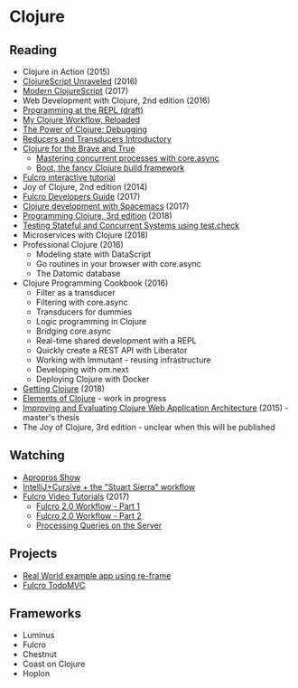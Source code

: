 # Clojure

## Reading

- Clojure in Action (2015)
- [ClojureScript Unraveled](https://funcool.github.io/clojurescript-unraveled/) (2016)
- [Modern ClojureScript](https://github.com/magomimmo/modern-cljs) (2017)
- Web Development with Clojure, 2nd edition (2016)
- [Programming at the REPL (draft)](https://5aa147747b6ee8595c2301b3--clojure-site-preview-vvvvalvalval.netlify.com/guides/repl/introduction.html)
- [My Clojure Workflow, Reloaded](http://thinkrelevance.com/blog/2013/06/04/clojure-workflow-reloaded)
- [The Power of Clojure: Debugging](https://cambium.consulting/articles/2018/2/8/the-power-of-clojure-debugging)
- [Reducers and Transducers Introductory](https://functional.works-hub.com/learn/reducers-and-transducers-introductory-d0cff)
- [Clojure for the Brave and True](https://www.braveclojure.com/clojure-for-the-brave-and-true/)
  - [Mastering concurrent processes with core.async](https://www.braveclojure.com/core-async/)
  - [Boot, the fancy Clojure build framework](https://www.braveclojure.com/appendix-b/)
- [Fulcro interactive tutorial](https://github.com/fulcrologic/fulcro#12-the-fulcro-tutorial)
- Joy of Clojure, 2nd edition (2014)
- [Fulcro Developers Guide](http://book.fulcrologic.com/) (2017)
- [Clojure development with Spacemacs](https://practicalli.github.io/spacemacs/) (2017)
- [Programming Clojure, 3rd edition](https://pragprog.com/book/shcloj3/programming-clojure-third-edition) (2018)
- [Testing Stateful and Concurrent Systems using test.check](https://lispcast.com/testing-stateful-and-concurrent-systems-using-test-check/)
- Microservices with Clojure (2018)
- Professional Clojure (2016)
  - Modeling state with DataScript
  - Go routines in your browser with core.async
  - The Datomic database
- Clojure Programming Cookbook (2016)
  - Filter as a transducer
  - Filtering with core.async
  - Transducers for dummies
  - Logic programming in Clojure
  - Bridging core.async
  - Real-time shared development with a REPL
  - Quickly create a REST API with Liberator
  - Working with Immutant - reusing infrastructure
  - Developing with om.next
  - Deploying Clojure with Docker
- [Getting Clojure](https://pragprog.com/book/roclojure/getting-clojure?__s=6zzuuwpzq9sdnwezp4np) (2018)
- [Elements of Clojure](https://leanpub.com/elementsofclojure) - work in progress
- [Improving and Evaluating Clojure Web Application Architecture](https://dspace.cc.tut.fi/dpub/bitstream/handle/123456789/23944/Kataja_Teperi.pdf?sequence=1&__s=6zzuuwpzq9sdnwezp4np) (2015) - master's thesis
- The Joy of Clojure, 3rd edition - unclear when this will be published

## Watching

- [Apropros Show](https://www.youtube.com/channel/UC1UxEQuBvfLJgWR5tk_XIXA)
- [IntelliJ+Cursive + the "Stuart Sierra" workflow](https://www.youtube.com/watch?v=9pH8jAbnpeo)
- [Fulcro Video Tutorials](https://www.youtube.com/playlist?list=PLVi9lDx-4C_Rwb8LUwW4AdjAu-39PHgEE) (2017)
  - [Fulcro 2.0 Workflow - Part 1](https://www.youtube.com/watch?v=XdLIKOJ4rKg&list=PLVi9lDx-4C_Rwb8LUwW4AdjAu-39PHgEE&index=11&t=0s)
  - [Fulcro 2.0 Workflow - Part 2](https://www.youtube.com/watch?v=xaM7sqXk32U&list=PLVi9lDx-4C_Rwb8LUwW4AdjAu-39PHgEE&index=12&t=0s)
  - [Processing Queries on the Server](https://www.youtube.com/watch?v=gbrdnSsUerI&list=PLVi9lDx-4C_Rwb8LUwW4AdjAu-39PHgEE&index=13&t=0s)

## Projects

- [Real World example app using re-frame](https://github.com/gothinkster/clojurescript-reframe-realworld-example-app)
- [Fulcro TodoMVC](https://github.com/fulcrologic/fulcro-todomvc)

## Frameworks

- Luminus
- Fulcro
- Chestnut
- Coast on Clojure
- Hoplon
